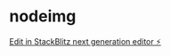 # nodeimg

[Edit in StackBlitz next generation editor ⚡️](https://stackblitz.com/~/github.com/panus7/nodeimg)